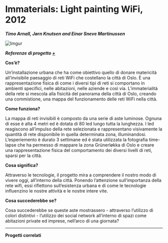 # Immaterials: Light painting WiFi, 2012 #
**_Timo Arnall, Jørn Knutsen and Einar Sneve Martinussen_**


![Imgur](http://i.imgur.com/kccJrGA.jpg)

**_Referenze di progetto [+](https://vimeo.com/20412632)_**

**Cos’è?**

Un’installazione urbana che ha come obiettivo quello di donare matericità all’invisibile paesaggio di reti WiFi che costellano la città di Oslo. È una rappresentazione fisica di come i diversi tipi di reti si comportano in ambienti specifici, nelle abitazioni, nelle aziende e così via. L’immaterialità della rete si mescola alla fisicità del panorama della città di Oslo, creando una commistione, una mappa del funzionamento delle reti WiFi nella città.  

**Come funziona?**

La mappa di reti invisibili è composto da una serie di aste luminose.
Ognuna di esse è alta 4 metri ed è dotata di 80 led lungo tutta la lunghezza. I led reagiscono all’impulso della rete selezionata e rappresentano visivamente la quantità di rete disponibile in quella determinata zona, illuminandosi. 
L’esperiemento è durato 3 settimane ed è stata utilizzata la fotografia time-lapse che ha permesso di mappare la zona Grünerløkka di Oslo e creare una rappresentazione fisica del comportamento dei diversi livelli di reti, sparsi per la città.

**Cosa significa?** 

Attraverso le tecnologie, il progetto mira a comprendere il nostro modo di vivere oggi, all’interno della città. Ponendo l’attenzione sull’importanza della rete wifi, essi riflettono sull’esistenza urbana e di come le tecnologie influenzino le nostre attività e le nostre intere vite. 

**Cosa succederebbe se?**

Cosa succederebbe se queste aste mostrassero - attraverso l’utilizzo di colori distintivi - l’utilizzo dei social network all’interno di spazi come abitazioni private ed imprese, nell’arco di una giornata? 

***
**Progetti correlati**


